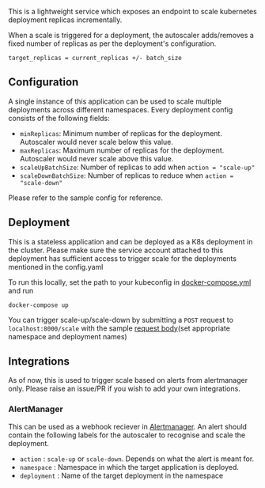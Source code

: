 This is a lightweight service which exposes an endpoint to scale kubernetes deployment replicas incrementally. 

When a scale is triggered for a deployment, the autoscaler adds/removes a fixed number of replicas as per the deployment's configuration. 
```
target_replicas = current_replicas +/- batch_size
```

## Configuration

A single instance of this application can be used to scale multiple deployments across different namespaces. Every deployment config consists of the following fields:
- `minReplicas`: Minimum number of replicas for the deployment. Autoscaler would never scale below this value. 
- `maxReplicas`: Maximum number of replicas for the deployment. Autoscaler would never scale above this value.
- `scaleUpBatchSize`: Number of replicas to add when `action = "scale-up"`
- `scaleDownBatchSize`: Number of replicas to reduce when `action = "scale-down"`


Please refer to the sample config for reference. 

## Deployment

This is a stateless application and can be deployed as a K8s deployment in the cluster. Please make sure the service account attached to this deployment has sufficient access to trigger scale for the deployments mentioned in the config.yaml

To run this locally, set the path to your kubeconfig in [docker-compose.yml](./docker-compose.yml) and run 
```
docker-compose up
```
You can trigger scale-up/scale-down by submitting a `POST` request to `localhost:8000/scale` with the sample [request body](./alertmanager.json)(set appropriate namespace and deployment names)

## Integrations

As of now, this is used to trigger scale based on alerts from alertmanager only. Please raise an issue/PR if you wish to add your own integrations.

### AlertManager

This can be used as a webhook reciever in [Alertmanager](https://github.com/prometheus/alertmanager). An alert should contain the following labels for the autoscaler to recognise and scale the deployment. 
- `action` : `scale-up` or `scale-down`. Depends on what the alert is meant for. 
- `namespace` : Namespace in which the target application is deployed. 
- `deployment` : Name of the target deployment in the namespace

